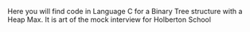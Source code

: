 Here you will find code in Language C for a Binary Tree structure with a Heap Max.
It is art of the mock interview for Holberton School
